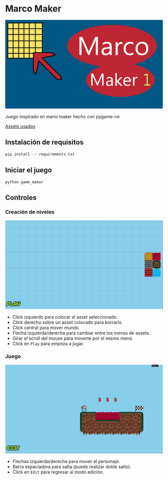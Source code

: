 # Marco Maker

![Main Window](assets/graphics/ui/main.png)

Juego inspirado en mario maker hecho con pygame-ce

[Assets usados](https://pixelfrog-assets.itch.io/pixel-adventure-1)

## Instalación de requisitos

```bash
pip install -r requirements.txt
```

## Iniciar el juego

```bash
python game_maker
```

## Controles

### Creación de niveles

![Creacion Niveles](assets/git_files/creacion_1.png)

* Click izquierdo para colocar el asset seleccionado.
* Click derecho sobre un asset colocado para borrarlo.
* Click central para mover mundo.
* Flecha izquierda/derecha para cambiar entre los menús de assets.
* Girar el scroll del mouse para moverte por el mismo menú.
* Click en `Play` para empeza a jugar.

### Juego

![Juego](assets/git_files/juego_1.png)

* Flechas izquierda/derecha para mover el personaje.
* Barra espaciadora para salta (puede realizar doble salto).
* Click en `Edit` para regresar al modo edición.
